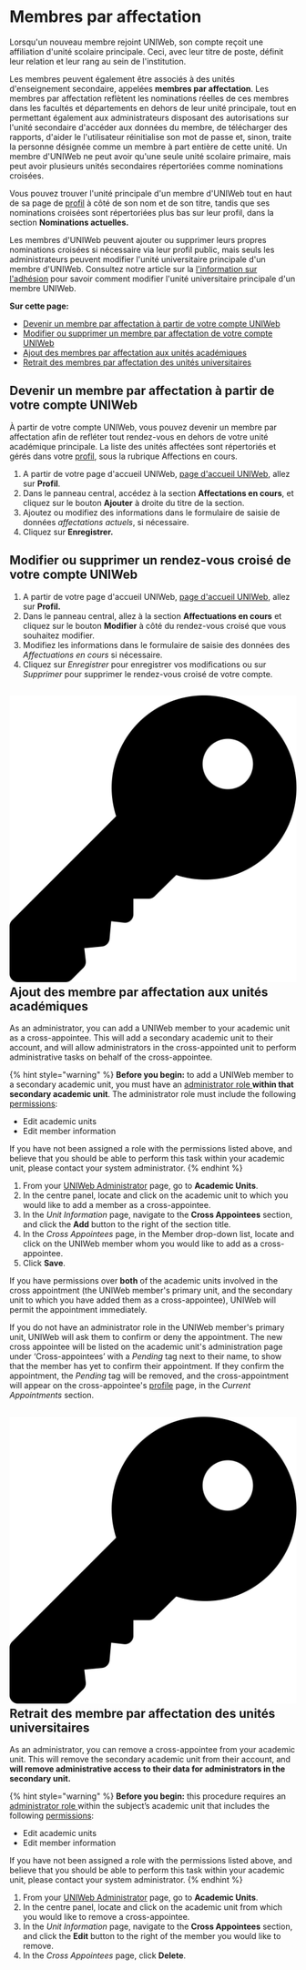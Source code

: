 # Membres par affectation

Lorsqu'un nouveau membre rejoint UNIWeb, son compte reçoit une affiliation d'unité scolaire principale. Ceci, avec leur titre de poste, définit leur relation et leur rang au sein de l'institution.

Les membres peuvent également être associés à des unités d'enseignement secondaire, appelées **membres par affectation**. Les membres par affectation reflètent les nominations réelles de ces membres dans les facultés et départements en dehors de leur unité principale, tout en permettant également aux administrateurs disposant des autorisations sur l'unité secondaire d'accéder aux données du membre, de télécharger des rapports, d'aider le l'utilisateur réinitialise son mot de passe et, sinon, traite la personne désignée comme un membre à part entière de cette unité. Un membre d'UNIWeb ne peut avoir qu'une seule unité scolaire primaire, mais peut avoir plusieurs unités secondaires répertoriées comme nominations croisées.

Vous pouvez trouver l'unité principale d'un membre d'UNIWeb tout en haut de sa page de [profil](../../networking-on-uniweb/filling-out-your-public-profile.md) à côté de son nom et de son titre, tandis que ses nominations croisées sont répertoriées plus bas sur leur profil, dans la section **Nominations actuelles.**

Les membres d'UNIWeb peuvent ajouter ou supprimer leurs propres nominations croisées si nécessaire via leur profil public, mais seuls les administrateurs peuvent modifier l'unité universitaire principale d'un membre d'UNIWeb. Consultez notre article sur la [l'information sur l'adhésion](../account-management/member-account-information.md#editing-the-account-information-of-other-uniweb-members) pour savoir comment modifier l'unité universitaire principale d'un membre UNIWeb.

**Sur cette page:**

* [Devenir un membre par affectation à partir de votre compte UNIWeb](cross-appointments.md#adding-a-cross-appointment-to-your-uniweb-account)
* [Modifier ou supprimer un membre par affectation de votre compte UNIWeb](cross-appointments.md#editing-or-deleting-a-cross-appointment-from-your-uniweb-account)
* [Ajout des membres par affectation aux unités académiques](cross-appointments.md#adding-cross-appointees-to-academic-units)
* [Retrait des membres par affectation des unités universitaires ](cross-appointments.md#removing-cross-appointees-from-academic-units)

## **Devenir un membre par affectation à partir de votre compte UNIWeb**

À partir de votre compte UNIWeb, vous pouvez devenir un membre par affectation afin de refléter tout rendez-vous en dehors de votre unité académique principale. La liste des unités affectées sont répertoriés et gérés dans votre [profil](../../networking-on-uniweb/filling-out-your-public-profile.md), sous la rubrique Affections en cours.

1. A partir de votre page d'accueil UNIWeb, [page d'accueil UNIWeb](../../navigating-uniweb/the-home-page.md), allez sur **Profil**.
2. Dans le panneau central, accédez à la section **Affectations en cours**, et cliquez sur le bouton **Ajouter** à droite du titre de la section.
3. Ajoutez ou modifiez des informations dans le formulaire de saisie de données _affectations actuels_, si nécessaire.
4. Cliquez sur **Enregistrer.**

## **Modifier ou supprimer un rendez-vous croisé de votre compte UNIWeb**

1. A partir de votre page d'accueil UNIWeb, [page d'accueil UNIWeb](../../navigating-uniweb/the-home-page.md), allez sur **Profil.**
2. Dans le panneau central, allez à la section **Affectuations en cours** et cliquez sur le bouton **Modifier** à côté du rendez-vous croisé que vous souhaitez modifier.
3. Modifiez les informations dans le formulaire de saisie des données des _Affectuations en cours_ si nécessaire.
4. Cliquez sur _Enregistrer_ pour enregistrer vos modifications ou sur _Supprimer_ pour supprimer le rendez-vous croisé de votre compte.

## ![](../../.gitbook/assets/key%20%281%29.svg) **Ajout des membre par affectation aux unités académiques**

As an administrator, you can add a UNIWeb member to your academic unit as a cross-appointee. This will add a secondary academic unit to their account, and will allow administrators in the cross-appointed unit to perform administrative tasks on behalf of the cross-appointee.

{% hint style="warning" %}
**Before you begin:** to add a UNIWeb member to a secondary academic unit, you must have an [administrator role ](../access-control/managing-administrator-roles-and-permissions.md)**within that secondary academic unit**. The administrator role must include the following [permissions](../access-control/managing-administrator-roles-and-permissions.md#administrator-permissions):

* Edit academic units
* Edit member information

If you have not been assigned a role with the permissions listed above, and believe that you should be able to perform this task within your academic unit, please contact your system administrator.
{% endhint %}

1. From your [UNIWeb Administrator](../../navigating-uniweb/the-administration-page.md) page, go to **Academic Units**. 
2. In the centre panel, locate and click on the academic unit to which you would like to add a member as a cross-appointee.
3. In the _Unit Information_ page, navigate to the **Cross Appointees** section, and click the **Add** button to the right of the section title.
4. In the _Cross Appointees_ page, in the Member drop-down list, locate and click on the UNIWeb member whom you would like to add as a cross-appointee.
5. Click **Save**.

If you have permissions over **both** of the academic units involved in the cross appointment \(the UNIWeb member's primary unit, and the secondary unit to which you have added them as a cross-appointee\), UNIWeb will permit the appointment immediately.

If you do not have an administrator role in the UNIWeb member's primary unit, UNIWeb will ask them to confirm or deny the appointment. The new cross appointee will be listed on the academic unit's administration page under ‘Cross-appointees’ with a _Pending_ tag next to their name, to show that the member has yet to confirm their appointment. If they confirm the appointment, the _Pending_ tag will be removed, and the cross-appointment will appear on the cross-appointee's [profile](../../networking-on-uniweb/filling-out-your-public-profile.md) page, in the _Current Appointments_ section.

## ![](../../.gitbook/assets/key%20%281%29.svg) **Retrait des membre par affectation des unités universitaires**

As an administrator, you can remove a cross-appointee from your academic unit. This will remove the secondary academic unit from their account, and **will remove administrative access to their data for administrators in the secondary unit.**

{% hint style="warning" %}
**Before you begin:** this procedure requires an [administrator role ](../access-control/managing-administrator-roles-and-permissions.md)within the subject’s academic unit that includes the following [permissions](../access-control/managing-administrator-roles-and-permissions.md#administrator-permissions):

* Edit academic units
* Edit member information

If you have not been assigned a role with the permissions listed above, and believe that you should be able to perform this task within your academic unit, please contact your system administrator.
{% endhint %}

1. From your [UNIWeb Administrator](../../navigating-uniweb/the-administration-page.md) page, go to **Academic Units**. 
2. In the centre panel, locate and click on the academic unit from which you would like to remove a cross-appointee.
3. In the _Unit Information_ page, navigate to the **Cross Appointees** section, and click the **Edit** button to the right of the member you would like to remove.
4. In the _Cross Appointees_ page, click **Delete**.

